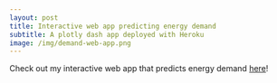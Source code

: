 ```yaml
---
layout: post
title: Interactive web app predicting energy demand
subtitle: A plotly dash app deployed with Heroku
image: /img/demand-web-app.png
---
```


Check out my interactive web app that predicts energy demand [here](https://energydemandforecast.herokuapp.com/)!

